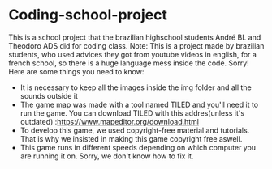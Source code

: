 # Coding-school-project
This is a school project that the brazilian highschool students André BL and Theodoro ADS did for coding class. Note: This is a project made by brazilian students, who used advices they got from youtube videos in english, for a french school, so there is a huge language mess inside the code. Sorry!
Here are some things you need to know:
- It is necessary to keep all the images inside the img folder and all the sounds outside it 
- The game map was made with a tool named TILED and you'll need it to run the game. You can download TILED with this addres(unless it's outdated) :https://www.mapeditor.org/download.html
- To develop this game, we used copyright-free material and tutorials. That is why we insisted in making this game copyright free aswell.
- This game runs in different speeds depending on which computer you are running it on. Sorry, we don't know how to fix it. 
